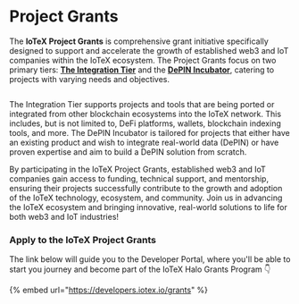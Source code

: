 # Project Grants

The **IoTeX Project Grants** is comprehensive grant initiative specifically designed to support and accelerate the growth of established web3 and IoT companies within the IoTeX ecosystem. The Project Grants focus on two primary tiers: [**The Integration Tier**](the-integration-tier.md) and the [**DePIN Incubator**](the-depin-incubator.md), catering to projects with varying needs and objectives.

<figure><img src="../../.gitbook/assets/Screen Shot 2023-08-23 at 2.57.29 PM.png" alt=""><figcaption></figcaption></figure>

The Integration Tier supports projects and tools that are being ported or integrated from other blockchain ecosystems into the IoTeX network. This includes, but is not limited to, DeFi platforms, wallets, blockchain indexing tools, and more. The DePIN Incubator is tailored for projects that either have an existing product and wish to integrate real-world data (DePIN) or have proven expertise and aim to build a DePIN solution from scratch.

By participating in the IoTeX Project Grants, established web3 and IoT companies gain access to funding, technical support, and mentorship, ensuring their projects successfully contribute to the growth and adoption of the IoTeX technology, ecosystem, and community. Join us in advancing the IoTeX ecosystem and bringing innovative, real-world solutions to life for both web3 and IoT industries!

### Apply to the IoTeX Project Grants

The link below will guide you to the Developer Portal, where you'll be able to start you journey and become part of the IoTeX Halo Grants Program 👇

{% embed url="https://developers.iotex.io/grants" %}
